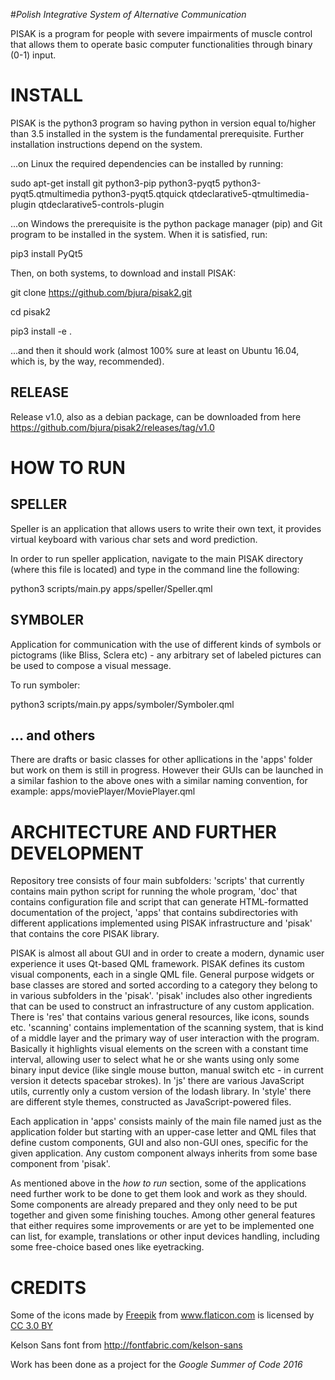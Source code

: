 #*Polish Integrative System of Alternative Communication*

PISAK is a program for people with severe impairments of muscle control that allows them to operate basic computer functionalities through binary (0-1) input.


# INSTALL

PISAK is the python3 program so having python in version equal to/higher than 3.5 installed in the system is the fundamental prerequisite. Further installation instructions depend on the system.

...on Linux the required dependencies can be installed by running:

sudo apt-get install git python3-pip python3-pyqt5 python3-pyqt5.qtmultimedia python3-pyqt5.qtquick qtdeclarative5-qtmultimedia-plugin qtdeclarative5-controls-plugin

...on Windows the prerequisite is the python package manager (pip) and Git program to be installed in the system. When it is satisfied, run:

pip3 install PyQt5

Then, on both systems, to download and install PISAK:

git clone https://github.com/bjura/pisak2.git

cd pisak2

pip3 install -e .

...and then it should work (almost 100% sure at least on Ubuntu 16.04, which is, by the way, recommended).


## RELEASE

Release v1.0, also as a debian package, can be downloaded from here https://github.com/bjura/pisak2/releases/tag/v1.0


# HOW TO RUN

## SPELLER

Speller is an application that allows users to write their own text, it provides virtual keyboard with various char sets and word prediction.

In order to run speller application, navigate to the main PISAK directory (where this file is located) and type in the command line the following:

python3 scripts/main.py apps/speller/Speller.qml

## SYMBOLER

Application for communication with the use of different kinds of symbols or pictograms (like Bliss, Sclera etc) - any arbitrary set of labeled pictures can be used to compose a visual message.

To run symboler:

python3 scripts/main.py apps/symboler/Symboler.qml

## ... and others

There are drafts or basic classes for other apllications in the 'apps' folder but work on them is still in progress. However their GUIs can be launched in a similar fashion to the above ones with a similar naming convention, for example: apps/moviePlayer/MoviePlayer.qml


# ARCHITECTURE AND FURTHER DEVELOPMENT

Repository tree consists of four main subfolders: 'scripts' that currently contains main python script for running the whole program, 'doc' that contains configuration file and script that can generate HTML-formatted documentation of the project, 'apps' that contains subdirectories with different applications implemented using PISAK infrastructure and 'pisak' that contains the core PISAK library.

PISAK is almost all about GUI and in order to create a modern, dynamic user experience it uses Qt-based QML framework. PISAK defines its custom visual components, each in a single QML file. General purpose widgets or base classes are stored and sorted according to a category they belong to in various subfolders in the 'pisak'. 'pisak' includes also other ingredients that can be used to construct an infrastructure of any custom application. There is 'res' that contains various general resources, like icons, sounds etc. 'scanning' contains implementation of the scanning system, that is kind of a middle layer and the primary way of user interaction with the program. Basically it highlights visual elements on the screen with a constant time interval, allowing user to select what he or she wants using only some binary input device (like single mouse button, manual switch etc - in current version it detects spacebar strokes). In 'js' there are various JavaScript utils, currently only a custom version of the lodash library. In 'style' there are different style themes, constructed as JavaScript-powered files.

Each application in 'apps' consists mainly of the main file named just as the application folder but starting with an upper-case letter and QML files that define custom components, GUI and also non-GUI ones, specific for the given application. Any custom component always inherits from some base component from 'pisak'.

As mentioned above in the *how to run* section, some of the applications need further work to be done to get them look and work as they should. Some components are already prepared and they only need to be put together and given some finishing touches. Among other general features that either requires some improvements or are yet to be implemented one can list, for example, translations or other input devices handling, including some free-choice based ones like eyetracking.


# CREDITS

<div>Some of the icons made by <a href="http://www.freepik.com" title="Freepik">Freepik</a> from <a href="http://www.flaticon.com" title="Flaticon">www.flaticon.com</a> is licensed by <a href="http://creativecommons.org/licenses/by/3.0/" title="Creative Commons BY 3.0" target="_blank">CC 3.0 BY</a></div>

Kelson Sans font from http://fontfabric.com/kelson-sans


Work has been done as a project for the *Google Summer of Code 2016*
